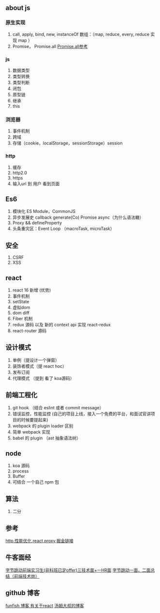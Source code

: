 ## about js
### 原生实现
1. call, apply, bind, new, instanceOf
   数组：（map, reduce, every, reduce 实现 map ）
2. Promise， Promise.all
   [Promise.all参考](https://zhuanlan.zhihu.com/p/41502945)

### js
1. 数据类型
2. 类型转换
3. 类型判断
4. 闭包
5. 原型链
6. 继承 
7. this
   
### 浏览器
1. 事件机制
2. 跨域
3. 存储（cookie，localStorage，sessionStorage）session
   
### http
1. 缓存
2. http2.0
3. https
4. 输入url 到 用户 看到页面
   
## Es6
1. 模块化
   ES Module，CommonJS
2. 异步发展史
   callback generate(Co) Promise async（为什么语法糖）
3. Proxy && defineProperty
4. 头条重灾区：Event Loop （macroTask, microTask）

## 安全
1. CSRF
2. XSS

## react
1. react 16 新增 (优势)
2. 事件机制
3. setState
4. 虚拟dom
5. dom diff
6. Fiber 机制
7. redux 源码 以及 新的 context api 实现 react-redux
8. react-router 源码

## 设计模式
1. 单例（提设计一个弹窗）
2. 装饰者模式（提 react hoc）
3. 发布订阅
4. 代理模式 （提到 看了 koa源码）

## 前端工程化
1. git hook （结合 eslint 或者 commit message）
2. 错误监控，性能监控 (自己的项目上线，接入一个免费的平台，和面试官讲项目的时候要提起来)
3. webpack 的 plugin loader 区别
4. 简单 webpack 实现
5. babel 的 plugin （ast 抽象语法树）

## node 
1. koa 源码
2. process 
3. Buffer 
4. 可结合 一个自己 npm 包


## 算法
1. 二分


## 参考
[http,性能优化,react,proxy,掘金链接](https://juejin.im/user/58d8cd0644d9040069433edb/posts)



## 牛客面经
[字节跳动前端实习生(非科班已定offer)三技术面+一HR面](https://www.nowcoder.com/discuss/201256?type=0&order=4&pos=18&page=1)
[字节跳动一面，二面总结（前端技术岗）](https://www.nowcoder.com/discuss/204829?type=2&order=0&pos=24&page=1)
## github 博客
[funfish 博客 有关于react](https://github.com/funfish/blog)
[汤姆大叔的博客](https://www.cnblogs.com/TomXu/archive/2011/12/15/2288411.html)